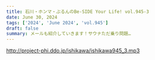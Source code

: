 ```yaml
---
title: 石川・ホンマ・ぶるんのBe-SIDE Your Life! vol.945-3
date: June 30, 2024
tags: ['2024', 'June 2024', 'vol.945']
draft: false
summary: メールも紹介していきます！サウナただ乗り問題…
---
```


http://project-phi.ddo.jp/ishikawa/ishikawa945_3.mp3